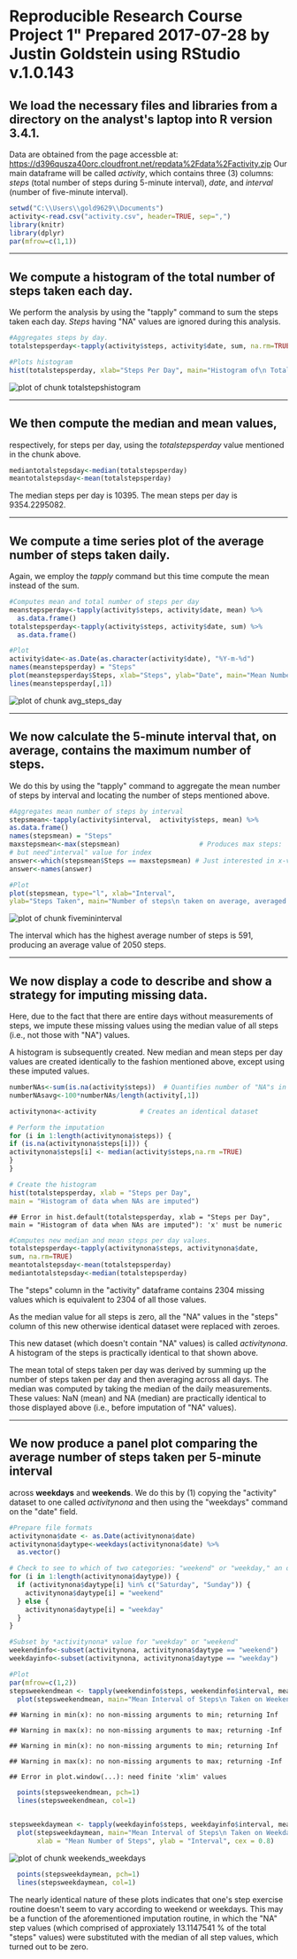 Reproducible Research Course Project 1"
Prepared 2017-07-28 by Justin Goldstein using RStudio v.1.0.143
=====================================================================================

## We load the necessary files and libraries from a directory on the analyst's laptop into R version 3.4.1.  
Data are obtained from the page accessble at: https://d396qusza40orc.cloudfront.net/repdata%2Fdata%2Factivity.zip
Our main dataframe will be called *activity*, which contains three (3) columns: *steps* (total number of steps during 5-minute interval), 
*date*, and *interval* (number of five-minute interval).


```r
setwd("C:\\Users\\gold9629\\Documents")
activity<-read.csv("activity.csv", header=TRUE, sep=",")
library(knitr)
library(dplyr)
par(mfrow=c(1,1))
```

---

## We compute a **histogram** of the total number of steps taken each day.  
We perform the analysis by using the "tapply" command to sum the
steps taken each day.  *Steps* having "NA" values are ignored during this analysis. 


```r
#Aggregates steps by day.
totalstepsperday<-tapply(activity$steps, activity$date, sum, na.rm=TRUE) 

#Plots histogram
hist(totalstepsperday, xlab="Steps Per Day", main="Histogram of\n Total Steps per Day")
```

![plot of chunk totalstepshistogram](figure/totalstepshistogram-1.png)

---

## We then compute the **median** and **mean** values,
respectively, for steps per day, 
using the *totalstepsperday* value mentioned in the chunk above.


```r
mediantotalstepsday<-median(totalstepsperday)
meantotalstepsday<-mean(totalstepsperday)
```

The median steps per day is 10395.
The mean steps per day is 9354.2295082.

---

## We compute a time series plot of the average number of steps taken daily.  
Again, we employ the *tapply* command but this time compute the mean instead of the sum.



```r
#Computes mean and total number of steps per day
meanstepsperday<-tapply(activity$steps, activity$date, mean) %>%
  as.data.frame()
totalstepsperday<-tapply(activity$steps, activity$date, sum) %>%
  as.data.frame()

#Plot
activity$date<-as.Date(as.character(activity$date), "%Y-m-%d")
names(meanstepsperday) = "Steps"
plot(meanstepsperday$Steps, xlab="Steps", ylab="Date", main="Mean Number of Steps per Day")
lines(meanstepsperday[,1])
```

![plot of chunk avg_steps_day](figure/avg_steps_day-1.png)

---

## We now calculate the 5-minute interval that, on average, contains the maximum number of steps.  
We do this by using the "tapply" command to aggregate the mean number of steps by interval
and locating the number of steps mentioned above.



```r
#Aggregates mean number of steps by interval
stepsmean<-tapply(activity$interval,  activity$steps, mean) %>%
as.data.frame()
names(stepsmean) = "Steps"
maxstepsmean<-max(stepsmean)                    # Produces max steps:  2050
# but need"interval" value for index
answer<-which(stepsmean$Steps == maxstepsmean) # Just interested in x-val: Produces 591.
answer<-names(answer)

#Plot
plot(stepsmean, type="l", xlab="Interval",
ylab="Steps Taken", main="Number of steps\n taken on average, averaged across all days", cex = 0.7)
```

![plot of chunk fivemininterval](figure/fivemininterval-1.png)

The interval which has the highest average number of steps is 591, 
producing an average value of 2050 steps.


---

## We now display a code to describe and show a strategy for **imputing** missing data.
Here, due to the fact that there are entire days without measurements of steps, we impute 
these missing values using the median value of all steps (i.e., not those with "NA") values.  

A histogram is subsequently created.  New median and mean steps per day values are created 
identically to the fashion mentioned above, except using these imputed values.



```r
numberNAs<-sum(is.na(activity$steps))  # Quantifies number of "NA"s in "steps" column
numberNAsavg<-100*numberNAs/length(activity[,1])

activitynona<-activity           # Creates an identical dataset

# Perform the imputation
for (i in 1:length(activitynona$steps)) {
if (is.na(activitynona$steps[i])) {
activitynona$steps[i] <- median(activity$steps,na.rm =TRUE)
}
}

# Create the histogram
hist(totalstepsperday, xlab = "Steps per Day", 
main = "Histogram of data when NAs are imputed")
```

```
## Error in hist.default(totalstepsperday, xlab = "Steps per Day", main = "Histogram of data when NAs are imputed"): 'x' must be numeric
```

```r
#Computes new median and mean steps per day values.
totalstepsperday<-tapply(activitynona$steps, activitynona$date,
sum, na.rm=TRUE)
meantotalstepsday<-mean(totalstepsperday)
mediantotalstepsday<-median(totalstepsperday)
```

The "steps" column in the "activity" dataframe contains 2304 missing values which is 
equivalent to 2304 of all those values.

As the median value for all steps is zero, all the "NA" values in the "steps" 
column of this new otherwise identical dataset were replaced with zeroes.

This new dataset (which doesn't contain "NA" values) is called *activitynona*.  
A histogram of the steps is practically identical to that shown above.

The mean total of steps taken per day was derived by summing up the number of steps taken per day and 
then averaging across all days.  The median was computed by taking the median of the daily measurements.  
These values: NaN (mean) and NA (median) are practically identical to 
those displayed above (i.e., before imputation of "NA" values).

---
  
## We now produce a panel plot comparing the average number of steps taken per 5-minute interval
across **weekdays** and **weekends**.  We do this by (1) copying the "activity" dataset to one called 
*activitynona* and then using the "weekdays" command on the "date" field.


```r
#Prepare file formats
activitynona$date <- as.Date(activitynona$date)
activitynona$daytype<-weekdays(activitynona$date) %>%
  as.vector()

# Check to see to which of two categories: "weekend" or "weekday," an obs belongs
for (i in 1:length(activitynona$daytype)) {
  if (activitynona$daytype[i] %in% c("Saturday", "Sunday")) { 
    activitynona$daytype[i] = "weekend"
  } else {
    activitynona$daytype[i] = "weekday"
  }
}

#Subset by *activitynona* value for "weekday" or "weekend"
weekendinfo<-subset(activitynona, activitynona$daytype == "weekend")
weekdayinfo<-subset(activitynona, activitynona$daytype == "weekday")

#Plot
par(mfrow=c(1,2))
stepsweekendmean <- tapply(weekendinfo$steps, weekendinfo$interval, mean)
  plot(stepsweekendmean, main="Mean Interval of Steps\n Taken on Weekends", cex = 0.8, xlab = "Mean Number of Steps", ylab = "Interval")
```

```
## Warning in min(x): no non-missing arguments to min; returning Inf
```

```
## Warning in max(x): no non-missing arguments to max; returning -Inf
```

```
## Warning in min(x): no non-missing arguments to min; returning Inf
```

```
## Warning in max(x): no non-missing arguments to max; returning -Inf
```

```
## Error in plot.window(...): need finite 'xlim' values
```

```r
  points(stepsweekendmean, pch=1)
  lines(stepsweekendmean, col=1)


stepsweekdaymean <- tapply(weekdayinfo$steps, weekdayinfo$interval, mean) 
  plot(stepsweekdaymean, main="Mean Interval of Steps\n Taken on Weekdays",
       xlab = "Mean Number of Steps", ylab = "Interval", cex = 0.8)
```

![plot of chunk weekends_weekdays](figure/weekends_weekdays-1.png)

```r
  points(stepsweekdaymean, pch=1)
  lines(stepsweekdaymean, col=1)
```

The nearly identical nature of these plots indicates that one's step exercise routine doesn't seem to vary 
according to weekend or weekdays.  This may be a function of the aforementioned imputation routine, in which 
the "NA" step values (which comprised of approxiately 13.1147541 % of the total "steps" values) 
were substituted with the median of all step values, which turned out to be zero.     



